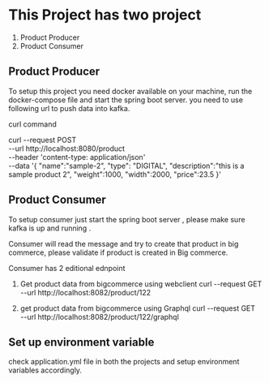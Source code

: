 # This Project has two project 
1. Product Producer
2. Product Consumer

 ## Product Producer 
 To setup this project you need docker available on your machine, run the docker-compose file and start the spring boot server.
you need to use following url to push data into kafka.

curl command 

curl --request POST \
  --url http://localhost:8080/product \
  --header 'content-type: application/json' \
  --data '{
  "name":"sample-2",
  "type": "DIGITAL",
  "description":"this is a sample product 2",
  "weight":1000,
  "width":2000,
  "price":23.5
}'

 ## Product Consumer 
To setup consumer just start the spring boot server , please make sure kafka is up and running .

Consumer will read the message and try to create that product in big commerce, please validate if product is created in Big commerce.

Consumer has 2 editional ednpoint 
1. Get product data from bigcommerce using webclient
curl --request GET \
  --url http://localhost:8082/product/122

   
2. get product data from bigcommerce using Graphql
curl --request GET \
  --url http://localhost:8082/product/122/graphql

## Set up environment variable 
check application.yml file in both the projects and setup environment variables accordingly.
